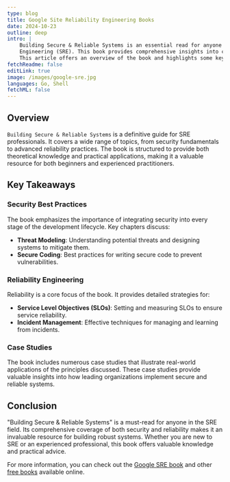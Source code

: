 ```yaml
---
type: blog
title: Google Site Reliability Engineering Books
date: 2024-10-23
outline: deep
intro: |
    Building Secure & Reliable Systems is an essential read for anyone involved in the field of Site Reliability
    Engineering (SRE). This book provides comprehensive insights into creating and maintaining secure and reliable systems.
    This article offers an overview of the book and highlights some key takeaways.
fetchReadme: false
editLink: true
image: /images/google-sre.jpg
languages: Go, Shell
fetchML: false
---
```

<script setup>
 import ArticleItem from '/components/ArticleItem.vue';
 import ArticleFooter from '/components/ArticleFooter.vue';
</script>
<ArticleItem :frontmatter="$frontmatter"/>

## Overview

`Building Secure & Reliable Systems` is a definitive guide for SRE professionals. It covers a wide range of topics, from
security fundamentals to advanced reliability practices. The book is structured to provide both theoretical knowledge
and practical applications, making it a valuable resource for both beginners and experienced practitioners.

## Key Takeaways

### Security Best Practices

The book emphasizes the importance of integrating security into every stage of the development lifecycle. Key chapters
discuss:

- **Threat Modeling**: Understanding potential threats and designing systems to mitigate them.
- **Secure Coding**: Best practices for writing secure code to prevent vulnerabilities.

### Reliability Engineering

Reliability is a core focus of the book. It provides detailed strategies for:

- **Service Level Objectives (SLOs)**: Setting and measuring SLOs to ensure service reliability.
- **Incident Management**: Effective techniques for managing and learning from incidents.

### Case Studies

The book includes numerous case studies that illustrate real-world applications of the principles discussed. These case
studies provide valuable insights into how leading organizations implement secure and reliable systems.

## Conclusion

"Building Secure & Reliable Systems" is a must-read for anyone in the SRE field. Its comprehensive coverage of both
security and reliability makes it an invaluable resource for building robust systems. Whether you are new to SRE or an
experienced professional, this book offers valuable knowledge and practical advice.

For more information, you can check out the [Google SRE book](https://sre.google/sre-book/table-of-contents/) and
other [free books](https://sre.google/books/) available online.
